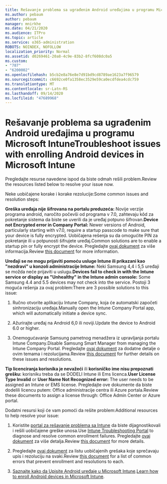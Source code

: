 ```yaml
---
title: Rešavanje problema sa ugrađenim Android uređajima u programu Microsoft Intune
ms.author: pebaum
author: pebaum
manager: mnirkhe
ms.date: 04/21/2020
ms.audience: ITPro
ms.topic: article
ms.service: o365-administration
ROBOTS: NOINDEX, NOFOLLOW
localization_priority: Normal
ms.assetid: d0269461-20a8-4c9e-83b2-8fcf608dc0a5
ms.custom:
- "787"
- "6200002"
ms.openlocfilehash: b5cb2e8a76e8e7d91bd9cd8789ae1623a7f96579
ms.sourcegitcommit: c6692ce0fa1358ec3529e59ca0ecdfdea4cdc759
ms.translationtype: MT
ms.contentlocale: sr-Latn-RS
ms.lasthandoff: 09/14/2020
ms.locfileid: "47689968"
---
```

# <a name="troubleshoot-issues-with-enrolling-android-devices-in-microsoft-intune"></a><span data-ttu-id="d03e1-102">Rešavanje problema sa ugrađenim Android uređajima u programu Microsoft Intune</span><span class="sxs-lookup"><span data-stu-id="d03e1-102">Troubleshoot issues with enrolling Android devices in Microsoft Intune</span></span>

<span data-ttu-id="d03e1-103">Pregledajte resurse navedene ispod da biste odmah rešili problem.</span><span class="sxs-lookup"><span data-stu-id="d03e1-103">Review the resources listed below to resolve your issue now.</span></span>
  
<span data-ttu-id="d03e1-104">Neke uobičajene korake i korake rezolucije:</span><span class="sxs-lookup"><span data-stu-id="d03e1-104">Some common issues and resolution steps:</span></span>
  
 <span data-ttu-id="d03e1-105">**Greška uređaja nije šifrovana na portalu preduzeća:** Novije verzije programa android, naročito počevši od programa v 7.0, zahtevaju kôd za pokretanje sistema da biste se uverili da je uređaj potpuno šifrovan.</span><span class="sxs-lookup"><span data-stu-id="d03e1-105">**Device not Encrypted error in Company Portal:** Newer versions of Android, particularly starting with v7.0, require a startup passcode to make sure that your device is fully encrypted.</span></span> <span data-ttu-id="d03e1-106">Uobičajena rešenja su da omogućite PIN za pokretanje ili u potpunosti šifrujete uređaj.</span><span class="sxs-lookup"><span data-stu-id="d03e1-106">Common solutions are to enable a startup pin or fully encrypt the device.</span></span> <span data-ttu-id="d03e1-107">Pregledajte [ovaj dokument](https://docs.microsoft.com/intune-user-help/your-device-appears-encrypted-but-cp-says-otherwise-android) za više informacija.</span><span class="sxs-lookup"><span data-stu-id="d03e1-107">Review [this document](https://docs.microsoft.com/intune-user-help/your-device-appears-encrypted-but-cp-says-otherwise-android) for more information.</span></span>
  
 <span data-ttu-id="d03e1-108">**Uređaji se ne mogu prijaviti pomoću usluge Intune ili prikazani kao "nezdravi" u konzoli administracije Intune:** Neki Samsung 4,4 i 5,5 uređaji se možda neće prijaviti u uslugu.</span><span class="sxs-lookup"><span data-stu-id="d03e1-108">**Devices fail to check in with the Intune service or display as "Unhealthy" in the Intune admin console:** Some Samsung 4.4 and 5.5 devices may not check into the service.</span></span> <span data-ttu-id="d03e1-109">Postoji 3 moguća rešenja za ovaj problem:</span><span class="sxs-lookup"><span data-stu-id="d03e1-109">There are 3 possible solutions to this issue:</span></span>
  
1. <span data-ttu-id="d03e1-110">Ručno otvorite aplikaciju Intune Company, koja će automatski započeti sinhronizaciju uređaja.</span><span class="sxs-lookup"><span data-stu-id="d03e1-110">Manually open the Intune Company Portal app, which will automatically initiate a device sync.</span></span>

2. <span data-ttu-id="d03e1-111">Ažurirajte uređaj na Android 6,0 ili noviji.</span><span class="sxs-lookup"><span data-stu-id="d03e1-111">Update the device to Android 6.0 or higher.</span></span>

3. <span data-ttu-id="d03e1-112">Onemogućavanje Samsung pametnog menadžera iz upravljanja portalu Intune Company.</span><span class="sxs-lookup"><span data-stu-id="d03e1-112">Disable Samsung Smart Manager from managing the Intune Company Portal.</span></span> <span data-ttu-id="d03e1-113">Pregledajte [ovaj dokument](https://docs.microsoft.com/intune-classic/troubleshoot/troubleshoot-device-enrollment-in-intune#devices-fail-to-check-in-with-the-intune-service-and-display-as-unhealthy-in-the-intune-admin-console) za dodatne detalje o ovim temama i rezolucijama.</span><span class="sxs-lookup"><span data-stu-id="d03e1-113">Review [this document](https://docs.microsoft.com/intune-classic/troubleshoot/troubleshoot-device-enrollment-in-intune#devices-fail-to-check-in-with-the-intune-service-and-display-as-unhealthy-in-the-intune-admin-console) for further details on these issues and resolutions.</span></span>

 <span data-ttu-id="d03e1-114">**Tip licenciranja korisnika je nevažeći** ili **korisničko ime nisu prepoznati grešku:** korisniku treba da se DODELI Intune ili Ems licenca.</span><span class="sxs-lookup"><span data-stu-id="d03e1-114">**User License Type Invalid** or **User Name Not Recognized error:** The user needs to be assigned an Intune or EMS license.</span></span> <span data-ttu-id="d03e1-115">Pregledajte ove dokumente da biste dodelili licencu putem: Office administracije centra ili Azure portala.</span><span class="sxs-lookup"><span data-stu-id="d03e1-115">Review these documents to assign a license through: Office Admin Center or Azure portal.</span></span>
  
<span data-ttu-id="d03e1-116">Dodatni resursi koji će vam pomoći da rešite problem:</span><span class="sxs-lookup"><span data-stu-id="d03e1-116">Additional resources to help resolve your issue:</span></span>
  
1. <span data-ttu-id="d03e1-117">Koristite [portal za rešavanje problema sa Intune](https://devicemanagement.microsoft.com/#blade/Microsoft_Intune_DeviceSettings/TroubleshootBlade) da biste dijagnostikovali i rešili uobičajene greške unosa.</span><span class="sxs-lookup"><span data-stu-id="d03e1-117">Use [Intune Troubleshooting Portal](https://devicemanagement.microsoft.com/#blade/Microsoft_Intune_DeviceSettings/TroubleshootBlade) to diagnose and resolve common enrollment failures.</span></span> <span data-ttu-id="d03e1-118">Pregledajte [ovaj dokument](https://docs.microsoft.com/intune/help-desk-operators) za više detalja.</span><span class="sxs-lookup"><span data-stu-id="d03e1-118">Review [this document](https://docs.microsoft.com/intune/help-desk-operators) for more details.</span></span>

2. <span data-ttu-id="d03e1-119">Pregledajte [ovaj dokument](https://docs.microsoft.com/intune-classic/Troubleshoot/troubleshoot-device-enrollment-in-intune) za listu uobičajenih grešaka koje sprečavaju upis i rezoluciju na svaki.</span><span class="sxs-lookup"><span data-stu-id="d03e1-119">Review [this document](https://docs.microsoft.com/intune-classic/Troubleshoot/troubleshoot-device-enrollment-in-intune) for a list of common errors that prevent enrollment and resolutions to each.</span></span>

3. <span data-ttu-id="d03e1-120">[Saznajte kako da Upisite Android uređaje u Microsoft Intune](https://docs.microsoft.com/intune/android-enroll).</span><span class="sxs-lookup"><span data-stu-id="d03e1-120">[Learn how to enroll Android devices in Microsoft Intune](https://docs.microsoft.com/intune/android-enroll).</span></span>
